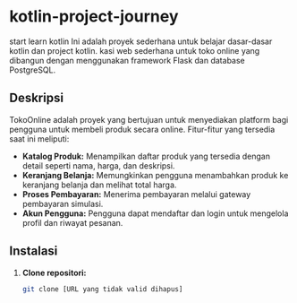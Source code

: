 # kotlin-project-journey
start learn kotlin
Ini adalah proyek sederhana untuk belajar dasar-dasar kotlin dan project kotlin.
kasi web sederhana untuk toko online yang dibangun dengan menggunakan framework Flask dan database PostgreSQL.

## Deskripsi
TokoOnline adalah proyek yang bertujuan untuk menyediakan platform bagi pengguna untuk membeli produk secara online. Fitur-fitur yang tersedia saat ini meliputi:

* **Katalog Produk:** Menampilkan daftar produk yang tersedia dengan detail seperti nama, harga, dan deskripsi.
* **Keranjang Belanja:** Memungkinkan pengguna menambahkan produk ke keranjang belanja dan melihat total harga.
* **Proses Pembayaran:** Menerima pembayaran melalui gateway pembayaran simulasi.
* **Akun Pengguna:** Pengguna dapat mendaftar dan login untuk mengelola profil dan riwayat pesanan.

## Instalasi
1. **Clone repositori:**
   ```bash
   git clone [URL yang tidak valid dihapus]
